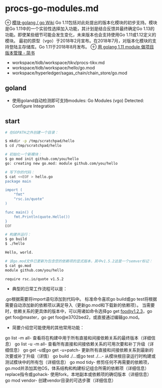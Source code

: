 # procs-go-modules.md
⊕ [模块·golang / go Wiki](https://github.com/golang/go/wiki/Modules)
    Go 1.11包括对此处提出的版本化模块的初步支持。模块是Go 1.11中的一个实验性选择加入功能，其计划是结合反馈并最终确定Go 1.13的功能。即使某些细节可能会发生变化，未来版本也会支持使用Go 1.11或1.12定义的模块。
    最初的原型（vgo）于2018年2月宣布。在2018年7月，对版本化模块的支持登陆主存储库。Go 1.11于2018年8月发布。
⊕ [用 golang 1.11 module 做项目版本管理 - 简书](https://www.jianshu.com/p/c5733da150c6)

+ workspace/tidb/workspace/tikv/procs-tikv.md
+ workspace/tidb/workspace/hello/go.mod
+ workspace/hyperledger/sagas_chain/chain_store/go.mod

## goland
+ 使用goland自动检测即可支持modules:
    Go Modules (vgo) Detected: Configure Integration

## start
```sh
# 在GOPATH之外创建一个目录：

$ mkdir -p /tmp/scratchpad/hello
$ cd /tmp/scratchpad/hello

# 初始化一个新模块：
$ go mod init github.com/you/hello
go: creating new go.mod: module github.com/you/hello

# 写下你的代码：
$ cat <<EOF > hello.go
package main

import (
    "fmt"
    "rsc.io/quote"
)

func main() {
    fmt.Println(quote.Hello())
}
EOF

# 构建并运行：
$ go build 
$ ./hello

Hello, world.

# 该go.mod文件已更新为包含您的依赖项的显式版本，其中v1.5.2这是一个semver标记：
$ cat go.mod
module github.com/you/hello

require rsc.io/quote v1.5.2
```
+ 典型的日常工作流程可以是：

.go根据需要将import语句添加到代码中。
标准命令喜欢go build或go test将根据需要自动添加新的依赖项以满足导入（更新go.mod和下载新的依赖项）。
当需要时，依赖关系的更具体的版本中，可以用诸如命令选择go get foo@v1.2.3，go get foo@master，go get foo@e3702bed2，或直接通过编辑go.mod。

+ 简要介绍您可能使用的其他常用功能：

go list -m all- 查看将在构建中用于所有直接和间接依赖关系的最终版本（详细信息）
go list -u -m all- 查看所有直接和间接依赖关系的可用次要和补丁升级（详细信息）
go get -u或go get -u=patch- 更新所有直接和间接依赖关系到最新的次要或补丁升级（详情）
go build ./...或go test ./...- 从模块根目录运行时构建或测试模块中的所有包（详细信息）
go mod tidy- 修剪任何不再需要的依赖项，go.mod并添加其他OS，体系结构和构建标记组合所需的依赖项（详细信息）
replace指令或gohack- 使用fork，本地副本或依赖项的确切版本（详细信息）
go mod vendor- 创建vendor目录的可选步骤（详细信息）



